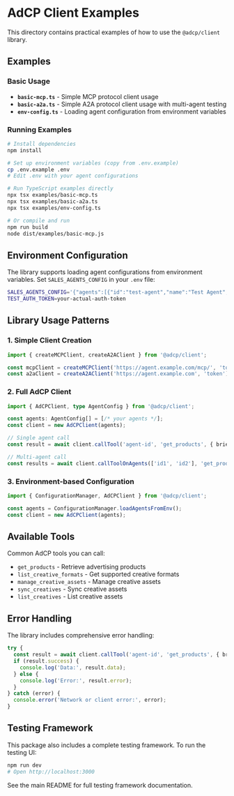 # AdCP Client Examples

This directory contains practical examples of how to use the `@adcp/client` library.

## Examples

### Basic Usage

- **`basic-mcp.ts`** - Simple MCP protocol client usage
- **`basic-a2a.ts`** - Simple A2A protocol client usage with multi-agent testing
- **`env-config.ts`** - Loading agent configuration from environment variables

### Running Examples

```bash
# Install dependencies
npm install

# Set up environment variables (copy from .env.example)
cp .env.example .env
# Edit .env with your agent configurations

# Run TypeScript examples directly
npx tsx examples/basic-mcp.ts
npx tsx examples/basic-a2a.ts
npx tsx examples/env-config.ts

# Or compile and run
npm run build
node dist/examples/basic-mcp.js
```

## Environment Configuration

The library supports loading agent configurations from environment variables. Set `SALES_AGENTS_CONFIG` in your `.env` file:

```bash
SALES_AGENTS_CONFIG='{"agents":[{"id":"test-agent","name":"Test Agent","agent_uri":"https://test-agent.example.com","protocol":"mcp","auth_token_env":"TEST_AUTH_TOKEN","requiresAuth":true}]}'
TEST_AUTH_TOKEN=your-actual-auth-token
```

## Library Usage Patterns

### 1. Simple Client Creation

```typescript
import { createMCPClient, createA2AClient } from '@adcp/client';

const mcpClient = createMCPClient('https://agent.example.com/mcp/', 'token');
const a2aClient = createA2AClient('https://agent.example.com', 'token');
```

### 2. Full AdCP Client

```typescript
import { AdCPClient, type AgentConfig } from '@adcp/client';

const agents: AgentConfig[] = [/* your agents */];
const client = new AdCPClient(agents);

// Single agent call
const result = await client.callTool('agent-id', 'get_products', { brief: '...' });

// Multi-agent call
const results = await client.callToolOnAgents(['id1', 'id2'], 'get_products', { brief: '...' });
```

### 3. Environment-based Configuration

```typescript
import { ConfigurationManager, AdCPClient } from '@adcp/client';

const agents = ConfigurationManager.loadAgentsFromEnv();
const client = new AdCPClient(agents);
```

## Available Tools

Common AdCP tools you can call:

- `get_products` - Retrieve advertising products
- `list_creative_formats` - Get supported creative formats
- `manage_creative_assets` - Manage creative assets
- `sync_creatives` - Sync creative assets
- `list_creatives` - List creative assets

## Error Handling

The library includes comprehensive error handling:

```typescript
try {
  const result = await client.callTool('agent-id', 'get_products', { brief: 'test' });
  if (result.success) {
    console.log('Data:', result.data);
  } else {
    console.log('Error:', result.error);
  }
} catch (error) {
  console.error('Network or client error:', error);
}
```

## Testing Framework

This package also includes a complete testing framework. To run the testing UI:

```bash
npm run dev
# Open http://localhost:3000
```

See the main README for full testing framework documentation.